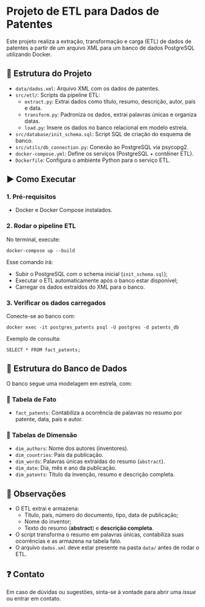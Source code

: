 # Projeto de ETL para Dados de Patentes

Este projeto realiza a extração, transformação e carga (ETL) de dados de patentes a partir de um arquivo XML para um banco de dados PostgreSQL utilizando Docker.

## 📁 Estrutura do Projeto

- `data/dados.xml`: Arquivo XML com os dados de patentes.
- `src/etl/`: Scripts da pipeline ETL:
    - `extract.py`: Extrai dados como título, resumo, descrição, autor, país e data.
    - `transform.py`: Padroniza os dados, extrai palavras únicas e organiza datas.
    - `load.py`: Insere os dados no banco relacional em modelo estrela.
- `src/database/init_schema.sql`: Script SQL de criação do esquema de banco.
- `src/utils/db_connection.py`: Conexão ao PostgreSQL via psycopg2.
- `docker-compose.yml`: Define os serviços (PostgreSQL + contêiner ETL).
- `Dockerfile`: Configura o ambiente Python para o serviço ETL.

## ▶️ Como Executar

### 1. Pré-requisitos

- Docker e Docker Compose instalados.

### 2. Rodar o pipeline ETL

No terminal, execute:

    docker-compose up --build

Esse comando irá:

- Subir o PostgreSQL com o schema inicial (`init_schema.sql`);
- Executar o ETL automaticamente após o banco estar disponível;
- Carregar os dados extraídos do XML para o banco.

### 3. Verificar os dados carregados

Conecte-se ao banco com:

    docker exec -it postgres_patents psql -U postgres -d patents_db

Exemplo de consulta:

    SELECT * FROM fact_patents;

## 🧱 Estrutura do Banco de Dados

O banco segue uma modelagem em estrela, com:

### 🔷 Tabela de Fato

- `fact_patents`: Contabiliza a ocorrência de palavras no resumo por patente, data, país e autor.

### 🔶 Tabelas de Dimensão

- `dim_authors`: Nome dos autores (inventores).
- `dim_countries`: País da publicação.
- `dim_words`: Palavras únicas extraídas do resumo (`abstract`).
- `dim_date`: Dia, mês e ano da publicação.
- `dim_patents`: Título da invenção, resumo e descrição completa.

## 📝 Observações

- O ETL extrai e armazena:
    - Título, país, número do documento, tipo, data de publicação;
    - Nome do inventor;
    - Texto do resumo (**abstract**) e **descrição completa**.
- O script transforma o resumo em palavras únicas, contabiliza suas ocorrências e as armazena na tabela fato.
- O arquivo `dados.xml` deve estar presente na pasta `data/` antes de rodar o ETL.

## ❓ Contato

Em caso de dúvidas ou sugestões, sinta-se à vontade para abrir uma *issue* ou entrar em contato.
